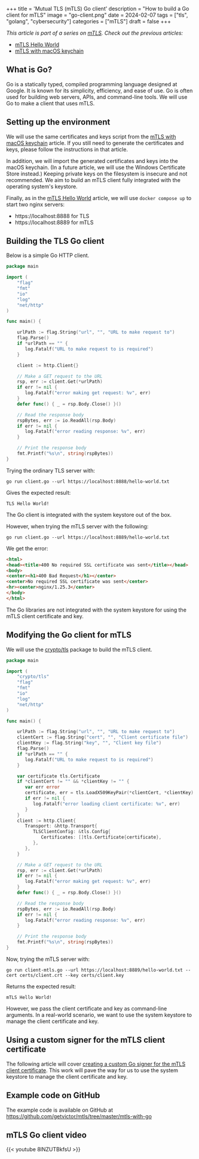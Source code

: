 +++
title = 'Mutual TLS (mTLS) Go client'
description = "How to build a Go client for mTLS"
image = "go-client.png"
date = 2024-02-07
tags = ["tls", "golang", "cybersecurity"]
categories = ["mTLS"]
draft = false
+++

_This article is part of a series on [mTLS](/categories/mtls). Check out the previous articles:_
- [mTLS Hello World](../mtls-hello-world)
- [mTLS with macOS keychain](../mtls-with-apple-keychain)

## What is Go?

Go is a statically typed, compiled programming language designed at Google. It is known for its simplicity, efficiency, and ease of use. Go is often used for building web servers, APIs, and command-line tools. We will use Go to make a client that uses mTLS.

## Setting up the environment

We will use the same certificates and keys script from the [mTLS with macOS keychain](../mtls-with-apple-keychain) article. If you still need to generate the certificates and keys, please follow the instructions in that article.

In addition, we will import the generated certificates and keys into the macOS keychain. (In a future article, we will use the Windows Certificate Store instead.) Keeping private keys on the filesystem is insecure and not recommended. We aim to build an mTLS client fully integrated with the operating system's keystore.

Finally, as in the [mTLS Hello World](../mtls-hello-world) article, we will use `docker compose up` to start two nginx servers:
- https://localhost:8888 for TLS
- https://localhost:8889 for mTLS

## Building the TLS Go client

Below is a simple Go HTTP client.

```go
package main

import (
    "flag"
    "fmt"
    "io"
    "log"
    "net/http"
)

func main() {

    urlPath := flag.String("url", "", "URL to make request to")
    flag.Parse()
    if *urlPath == "" {
       log.Fatalf("URL to make request to is required")
    }

    client := http.Client{}

    // Make a GET request to the URL
    rsp, err := client.Get(*urlPath)
    if err != nil {
       log.Fatalf("error making get request: %v", err)
    }
    defer func() { _ = rsp.Body.Close() }()

    // Read the response body
    rspBytes, err := io.ReadAll(rsp.Body)
    if err != nil {
       log.Fatalf("error reading response: %v", err)
    }

    // Print the response body
    fmt.Printf("%s\n", string(rspBytes))
}
```

Trying the ordinary TLS server with:

```shell
go run client.go --url https://localhost:8888/hello-world.txt
```

Gives the expected result:

```
TLS Hello World!
```

The Go client is integrated with the system keystore out of the box.

However, when trying the mTLS server with the following:

```shell
go run client.go --url https://localhost:8889/hello-world.txt
```

We get the error:

```html
<html>
<head><title>400 No required SSL certificate was sent</title></head>
<body>
<center><h1>400 Bad Request</h1></center>
<center>No required SSL certificate was sent</center>
<hr><center>nginx/1.25.3</center>
</body>
</html>
```

The Go libraries are not integrated with the system keystore for using the mTLS client certificate and key.

## Modifying the Go client for mTLS

We will use the [crypto/tls](https://pkg.go.dev/crypto/tls) package to build the mTLS client.

```go
package main

import (
    "crypto/tls"
    "flag"
    "fmt"
    "io"
    "log"
    "net/http"
)

func main() {

    urlPath := flag.String("url", "", "URL to make request to")
    clientCert := flag.String("cert", "", "Client certificate file")
    clientKey := flag.String("key", "", "Client key file")
    flag.Parse()
    if *urlPath == "" {
       log.Fatalf("URL to make request to is required")
    }

    var certificate tls.Certificate
    if *clientCert != "" && *clientKey != "" {
       var err error
       certificate, err = tls.LoadX509KeyPair(*clientCert, *clientKey)
       if err != nil {
          log.Fatalf("error loading client certificate: %v", err)
       }
    }
    client := http.Client{
       Transport: &http.Transport{
          TLSClientConfig: &tls.Config{
             Certificates: []tls.Certificate{certificate},
          },
       },
    }

    // Make a GET request to the URL
    rsp, err := client.Get(*urlPath)
    if err != nil {
       log.Fatalf("error making get request: %v", err)
    }
    defer func() { _ = rsp.Body.Close() }()

    // Read the response body
    rspBytes, err := io.ReadAll(rsp.Body)
    if err != nil {
       log.Fatalf("error reading response: %v", err)
    }

    // Print the response body
    fmt.Printf("%s\n", string(rspBytes))
}
```

Now, trying the mTLS server with:

```shell
go run client-mtls.go --url https://localhost:8889/hello-world.txt --cert certs/client.crt --key certs/client.key
```

Returns the expected result:

```
mTLS Hello World!
```

However, we pass the client certificate and key as command-line arguments. In a real-world scenario, we want to use the system keystore to manage the client certificate and key.

## Using a custom signer for the mTLS client certificate

The following article will cover [creating a custom Go signer for the mTLS client certificate](../mtls-go-custom-signer). This work will pave the way for us to use the system keystore to manage the client certificate and key.

## Example code on GitHub

The example code is available on GitHub at https://github.com/getvictor/mtls/tree/master/mtls-with-go

## mTLS Go client video

{{< youtube 8lNZUTBkfsU >}}
